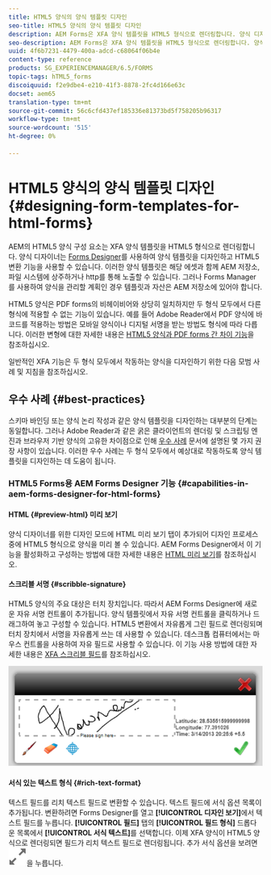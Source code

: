 ```yaml
---
title: HTML5 양식의 양식 템플릿 디자인
seo-title: HTML5 양식의 양식 템플릿 디자인
description: AEM Forms은 XFA 양식 템플릿을 HTML5 형식으로 렌더링합니다. 양식 디자이너는 Designer를 사용하여 양식 템플릿을 디자인하고 HTML5 변환 기능을 사용할 수 있습니다.
seo-description: AEM Forms은 XFA 양식 템플릿을 HTML5 형식으로 렌더링합니다. 양식 디자이너는 Designer를 사용하여 양식 템플릿을 디자인하고 HTML5 변환 기능을 사용할 수 있습니다.
uuid: 4f6b7231-4479-400a-adcd-c68064f06b4e
content-type: reference
products: SG_EXPERIENCEMANAGER/6.5/FORMS
topic-tags: hTML5_forms
discoiquuid: f2e9dbe4-e210-41f3-8878-2fc4d166e63c
docset: aem65
translation-type: tm+mt
source-git-commit: 56c6cfd437ef185336e81373bd5f758205b96317
workflow-type: tm+mt
source-wordcount: '515'
ht-degree: 0%

---
```



# HTML5 양식의 양식 템플릿 디자인{#designing-form-templates-for-html-forms}

AEM의 HTML5 양식 구성 요소는 XFA 양식 템플릿을 HTML5 형식으로 렌더링합니다. 양식 디자이너는 [Forms Designer](https://www.adobe.com/go/learn_aemforms_designer_63)를 사용하여 양식 템플릿을 디자인하고 HTML5 변환 기능을 사용할 수 있습니다. 이러한 양식 템플릿은 해당 에셋과 함께 AEM 저장소, 파일 시스템에 상주하거나 http를 통해 노출할 수 있습니다. 그러나 Forms Manager를 사용하여 양식을 관리할 계획인 경우 템플릿과 자산은 AEM 저장소에 있어야 합니다.

HTML5 양식은 PDF forms의 비헤이비어와 상당히 일치하지만 두 형식 모두에서 다른 형식에 적용할 수 없는 기능이 있습니다. 예를 들어 Adobe Reader에서 PDF 양식에 바코드를 적용하는 방법은 모바일 양식이나 디지털 서명을 받는 방법도 형식에 따라 다릅니다. 이러한 변형에 대한 자세한 내용은 [HTML5 양식과 PDF forms 간 차이 기능](../../forms/using/feature-differentiation-html5-forms-pdf-forms.md)을 참조하십시오.

일반적인 XFA 기능은 두 형식 모두에서 작동하는 양식을 디자인하기 위한 다음 모범 사례 및 지침을 참조하십시오.

## 우수 사례 {#best-practices}

스키마 바인딩 또는 양식 논리 작성과 같은 양식 템플릿을 디자인하는 대부분의 단계는 동일합니다. 그러나 Adobe Reader과 같은 굵은 클라이언트의 렌더링 및 스크립팅 엔진과 브라우저 기반 양식의 고유한 차이점으로 인해 [우수 사례](/help/forms/using/design-accessible-html5-forms.md) 문서에 설명된 몇 가지 권장 사항이 있습니다. 이러한 우수 사례는 두 형식 모두에서 예상대로 작동하도록 양식 템플릿을 디자인하는 데 도움이 됩니다.

### HTML5 Forms용 AEM Forms Designer 기능 {#capabilities-in-aem-forms-designer-for-html-forms}

#### HTML {#preview-html} 미리 보기

양식 디자이너를 위한 디자인 모드에 HTML 미리 보기 탭이 추가되어 디자인 프로세스 중에 HTML5 형식으로 양식을 미리 볼 수 있습니다. AEM Forms Designer에서 이 기능을 활성화하고 구성하는 방법에 대한 자세한 내용은 [HTML 미리 보기](../../forms/using/preview-xdp-forms-html.md)를 참조하십시오.

#### 스크리블 서명 {#scribble-signature}

HTML5 양식의 주요 대상은 터치 장치입니다. 따라서 AEM Forms Designer에 새로운 자유 서명 컨트롤이 추가됩니다. 양식 템플릿에서 자유 서명 컨트롤을 클릭하거나 드래그하여 놓고 구성할 수 있습니다. HTML5 변환에서 자유롭게 그린 필드로 렌더링되며 터치 장치에서 서명을 자유롭게 쓰는 데 사용할 수 있습니다. 데스크톱 컴퓨터에서는 마우스 컨트롤을 사용하여 자유 필드로 사용할 수 있습니다. 이 기능 사용 방법에 대한 자세한 내용은 [XFA 스크리블 필드](../../forms/using/scribble-signature.md)를 참조하십시오.

![4](assets/4.png)

#### 서식 있는 텍스트 형식 {#rich-text-format}

텍스트 필드를 리치 텍스트 필드로 변환할 수 있습니다. 텍스트 필드에 서식 옵션 목록이 추가됩니다. 변환하려면 Forms Designer를 열고 **[!UICONTROL 디자인 보기]**&#x200B;에서 텍스트 필드를 누릅니다. **[!UICONTROL 필드]** 탭의 **[!UICONTROL 필드 형식]** 드롭다운 목록에서 **[!UICONTROL 서식 텍스트]**&#x200B;를 선택합니다. 이제 XFA 양식이 HTML5 양식으로 렌더링되면 필드가 리치 텍스트 필드로 렌더링됩니다. 추가 서식 옵션을 보려면 ![Maximize](assets/maximize_icon.svg)을 누릅니다.
